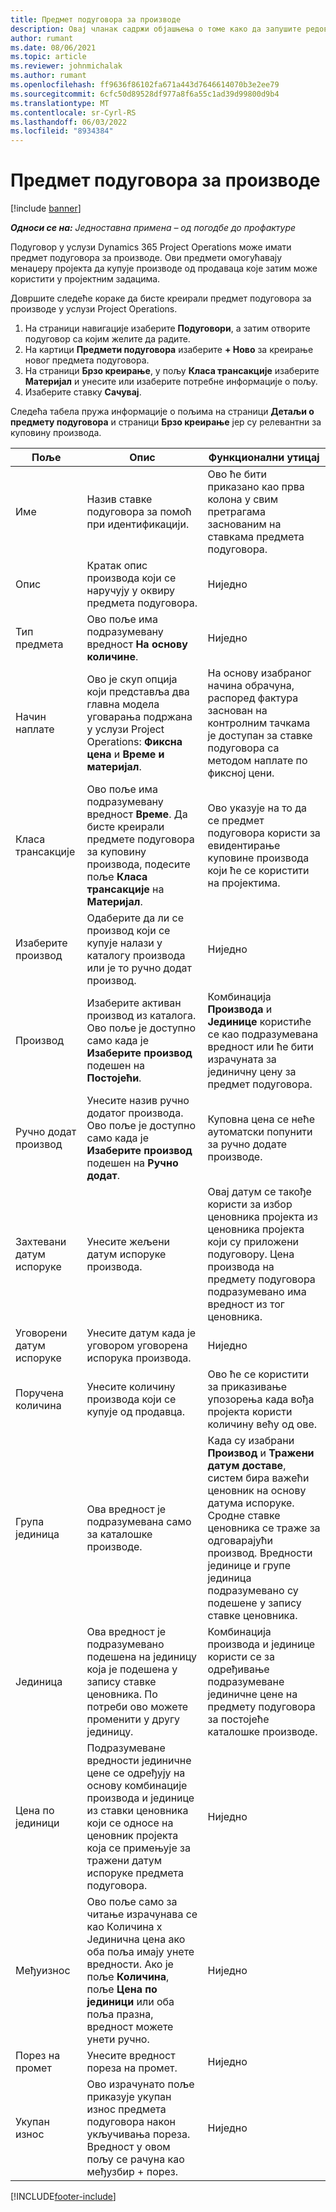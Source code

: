 ```yaml
---
title: Предмет подуговора за производе
description: Овај чланак садржи објашњења о томе како да запушите редове подизвођача за производе и користите разна поља за записивање набавки производа од добављача.
author: rumant
ms.date: 08/06/2021
ms.topic: article
ms.reviewer: johnmichalak
ms.author: rumant
ms.openlocfilehash: ff9636f86102fa671a443d7646614070b3e2ee79
ms.sourcegitcommit: 6cfc50d89528df977a8f6a55c1ad39d99800d9b4
ms.translationtype: MT
ms.contentlocale: sr-Cyrl-RS
ms.lasthandoff: 06/03/2022
ms.locfileid: "8934384"
---
```

# <a name="subcontract-lines-for-products"></a>Предмет подуговора за производе

[!include [banner](../../includes/dataverse-preview.md)]

_**Односи се на:** Једноставна примена – од погодбе до профактуре_

Подуговор у услузи Dynamics 365 Project Operations може имати предмет подуговора за производе. Ови предмети омогућавају менаџеру пројекта да купује производе од продаваца које затим може користити у пројектним задацима.

Довршите следеће кораке да бисте креирали предмет подуговора за производе у услузи Project Operations.

1. На страници навигације изаберите **Подуговори**, а затим отворите подуговор са којим желите да радите. 
2. На картици **Предмети подуговора** изаберите **+ Ново** за креирање новог предмета подуговора.
3. На страници **Брзо креирање**, у пољу **Класа трансакције** изаберите **Материјал** и унесите или изаберите потребне информације о пољу. 
4. Изаберите ставку **Сачувај**.

Следећа табела пружа информације о пољима на страници **Детаљи о предмету подуговора** и страници **Брзо креирање** јер су релевантни за куповину производа.

| Поље | Опис | Функционални утицај|
| ----- | ----------- | ----------- |
| Име | Назив ставке подуговора за помоћ при идентификацији. |Ово ће бити приказано као прва колона у свим претрагама заснованим на ставкама предмета подуговора.
| Опис | Кратак опис производа који се наручују у оквиру предмета подуговора. | Ниједно |
| Тип предмета | Ово поље има подразумевану вредност **На основу количине**. |Ниједно |
| Начин наплате | Ово је скуп опција који представља два главна модела уговарања подржана у услузи Project Operations: **Фиксна цена** и **Време и материјал**. | На основу изабраног начина обрачуна, распоред фактура заснован на контролним тачкама је доступан за ставке подуговора са методом наплате по фиксној цени. |
| Класа трансакције |Ово поље има подразумевану вредност **Време**. Да бисте креирали предмете подуговора за куповину производа, подесите поље **Класа трансакције** на **Материјал**.  | Ово указује на то да се предмет подуговора користи за евидентирање куповине производа који ће се користити на пројектима. |
| Изаберите производ | Одаберите да ли се производ који се купује налази у каталогу производа или је то ручно додат производ. |Ниједно |
| Производ | Изаберите активан производ из каталога. Ово поље је доступно само када је **Изаберите производ** подешен на **Постојећи**. |Комбинација **Производа** и **Јединице** користиће се као подразумевана вредност или ће бити израчуната за јединичну цену за предмет подуговора.
| Ручно додат производ | Унесите назив ручно додатог производа. Ово поље је доступно само када је **Изаберите производ** подешен на **Ручно додат**.  |Куповна цена се неће аутоматски попунити за ручно додате производе.|
| Захтевани датум испоруке | Унесите жељени датум испоруке производа.| Овај датум се такође користи за избор ценовника пројекта из ценовника пројекта који су приложени подуговору. Цена производа на предмету подуговора подразумевано има вредност из тог ценовника. |
| Уговорени датум испоруке | Унесите датум када је уговором уговорена испорука производа.  |Ниједно|
| Поручена количина | Унесите количину производа који се купује од продавца.| Ово ће се користити за приказивање упозорења када вођа пројекта користи количину већу од ове.|
| Група јединица | Ова вредност је подразумевана само за каталошке производе. |Када су изабрани **Производ** и **Тражени датум доставе**, систем бира важећи ценовник на основу датума испоруке. Сродне ставке ценовника се траже за одговарајући производ. Вредности јединице и групе јединица подразумевано су подешене у запису ставке ценовника. |
| Јединица | Ова вредност је подразумевано подешена на јединицу која је подешена у запису ставке ценовника. По потреби ово можете променити у другу јединицу.| Комбинација производа и јединице користи се за одређивање подразумеване јединичне цене на предмету подуговора за постојеће каталошке производе. |
| Цена по јединици | Подразумеване вредности јединичне цене се одређују на основу комбинације производа и јединице из ставки ценовника који се односе на ценовник пројекта која се примењује за тражени датум испоруке предмета подуговора.  |Ниједно |
| Међуизнос | Ово поље само за читање израчунава се као Количина x Јединична цена ако оба поља имају унете вредности. Ако је поље **Количина**, поље **Цена по јединици** или оба поља празна, вредност можете унети ручно.  |Ниједно |
| Порез на промет | Унесите вредност пореза на промет. |Ниједно |
| Укупан износ | Ово израчунато поље приказује укупан износ предмета подуговора након укључивања пореза. Вредност у овом пољу се рачуна као међузбир + порез. |Ниједно |


[!INCLUDE[footer-include](../../includes/footer-banner.md)]
